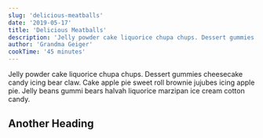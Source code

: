 ```yaml
---
slug: 'delicious-meatballs'
date: '2019-05-17'
title: 'Delicious Meatballs'
description: 'Jelly powder cake liquorice chupa chups. Dessert gummies cheesecake candy icing bear claw. Cake apple pie sweet roll brownie jujubes icing apple pie. Jelly beans gummi bears halvah liquorice marzipan ice cream cotton candy.'
author: 'Grandma Geiger'
cookTime: '45 minutes'
---
```


Jelly powder cake liquorice chupa chups. Dessert gummies cheesecake candy icing bear claw. Cake apple pie sweet roll brownie jujubes icing apple pie. Jelly beans gummi bears halvah liquorice marzipan ice cream cotton candy.

## Another Heading
